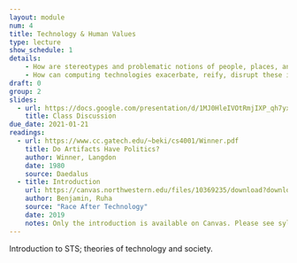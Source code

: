 ```yaml
---
layout: module
num: 4
title: Technology & Human Values
type: lecture
show_schedule: 1
details: 
    - How are stereotypes and problematic notions of people, places, and communities "baked in" to computing technologies, and what are some examples of this?
    - How can computing technologies exacerbate, reify, disrupt these ideas?
draft: 0
group: 2
slides:
  - url: https://docs.google.com/presentation/d/1MJ0HleIVOtRmjIXP_qh7yxn4cUsxZ9StRGUocwxqeNo/edit?usp=sharing
    title: Class Discussion
due_date: 2021-01-21
readings:
  - url: https://www.cc.gatech.edu/~beki/cs4001/Winner.pdf
    title: Do Artifacts Have Politics?
    author: Winner, Langdon
    date: 1980
    source: Daedalus
  - title: Introduction
    url: https://canvas.northwestern.edu/files/10369235/download?download_frd=1
    author: Benjamin, Ruha
    source: "Race After Technology"
    date: 2019
    notes: Only the introduction is available on Canvas. Please see syllabus for access options for the remaining chapters.
---
```


Introduction to STS; theories of technology and society.